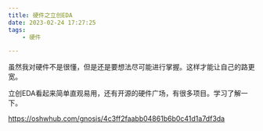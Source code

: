 ```yaml
---
title: 硬件之立创EDA
date: 2023-02-24 17:27:25
tags:
	- 硬件

---
```




虽然我对硬件不是很懂，但是还是要想法尽可能进行掌握。这样才能让自己的路更宽。

立创EDA看起来简单直观易用，还有开源的硬件广场，有很多项目。学习了解一下。

https://oshwhub.com/gnosis/4c3ff2faabb04861b6b0c41d1a7df3da